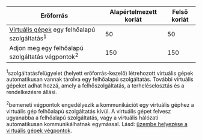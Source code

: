 | Erőforrás | Alapértelmezett korlát | Felső korlát |
| --- | --- | --- |
| [Virtuális gépek](../articles/virtual-machines/virtual-machines-linux-about.md?toc=%2fazure%2fvirtual-machines%2flinux%2ftoc.json) egy felhőalapú szolgáltatás<sup>1</sup> |50 |50 |
| Adjon meg egy felhőalapú szolgáltatás végpontok<sup>2</sup> |150 |150 |

<sup>1</sup>szolgáltatásfelügyelet (helyett erőforrás-kezelő) létrehozott virtuális gépek automatikusan vannak tárolva egy felhőalapú szolgáltatás. További virtuális gépeket adhat hozzá, amely a felhőszolgáltatás, a terheléselosztás és a rendelkezésre állási. 

<sup>2</sup>bemeneti végpontok engedélyezik a kommunikációt egy virtuális géphez a virtuális gép felhőalapú szolgáltatás kívül. A virtuális gépet felvesz ugyanabba a felhőalapú szolgáltatás, vagy a virtuális hálózati automatikusan kommunikálhatnak egymással. Lásd: [üzembe helyezése a virtuális gépek végpontok](../articles/virtual-machines/windows/classic/setup-endpoints.md?toc=%2fazure%2fvirtual-machines%2fwindows%2fclassic%2ftoc.json). 

